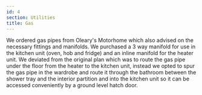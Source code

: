 ```yaml
---
id: 4
section: Utilities
title: Gas
---
```


We ordered gas pipes from Oleary's Motorhome which also advised on the necessary fittings and manifolds. We purchased a 3 way manifold for use in the kitchen unit (oven, hob and fridge) and an inline manifold for the heater unit. We deviated from the original plan which was to route the gas pipe under the floor from the heater to the kitchen unit, instead we opted to spur the gas pipe in the wardrobe and route it through the bathroom between the shower tray and the interior partition and into the kitchen unit so it can be accessed conveniently by a ground level hatch door. 

<div class="flickrslideshow" data-ids="[873164752, 872317827, 872323227, 872328627, 1197997036, 2322445810, 2322448198, 2322449974]"/>